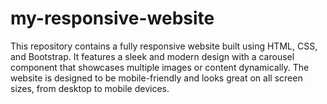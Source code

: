 # my-responsive-website
This repository contains a fully responsive website built using HTML, CSS, and Bootstrap. It features a sleek and modern design with a carousel component that showcases multiple images or content dynamically. The website is designed to be mobile-friendly and looks great on all screen sizes, from desktop to mobile devices.
